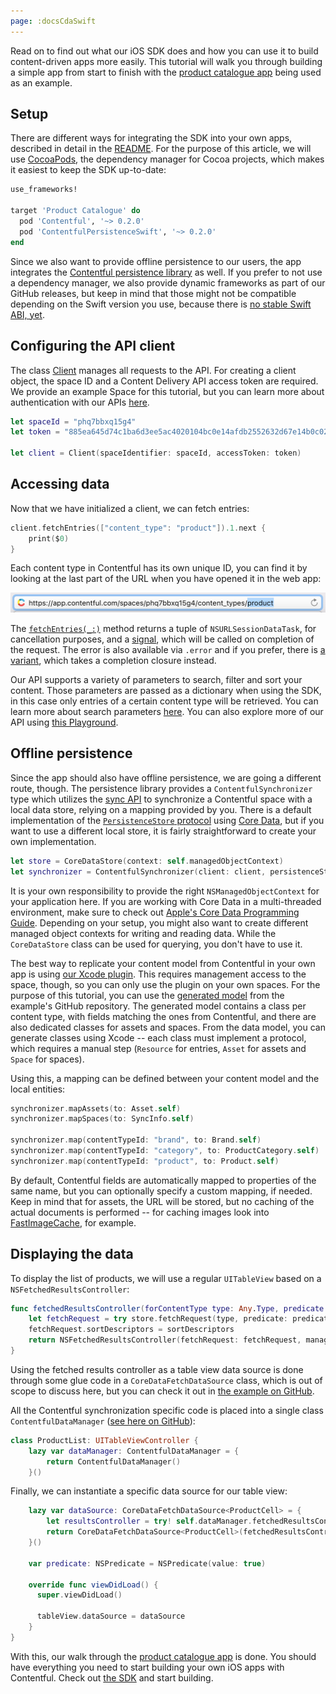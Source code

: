 ```yaml
---
page: :docsCdaSwift
---
```


Read on to find out what our iOS SDK does and how you can use it to build content-driven apps more easily. This tutorial will walk you through building a simple app from start to finish with the [product catalogue app][1] being used as an example.

## Setup

There are different ways for integrating the SDK into your own apps, described in detail in the [README][2]. For the purpose of this article, we will use [CocoaPods][3], the dependency manager for Cocoa projects, which makes it easiest to keep the SDK up-to-date:

~~~ ruby
use_frameworks!

target 'Product Catalogue' do
  pod 'Contentful', '~> 0.2.0'
  pod 'ContentfulPersistenceSwift', '~> 0.2.0'
end
~~~

Since we also want to provide offline persistence to our users, the app integrates the [Contentful persistence library][4] as well. If you prefer to not use a dependency manager, we also provide dynamic frameworks as part of our GitHub releases, but keep in mind that those might not be compatible depending on the Swift version you use, because there is [no stable Swift ABI, yet][5].

## Configuring the API client

The class [Client][6] manages all requests to the API. For creating a client object, the space ID and a Content Delivery API access token are required. We provide an example Space for this tutorial, but you can learn more about authentication with our APIs [here][7].

~~~ swift
let spaceId = "phq7bbxq15g4"
let token = "885ea645d74c1ba6d3ee5ac4020104bc0e14afdb2552632d67e14b0c02fc06e6"

let client = Client(spaceIdentifier: spaceId, accessToken: token)
~~~

## Accessing data

Now that we have initialized a client, we can fetch entries:

~~~ swift
client.fetchEntries(["content_type": "product"]).1.next {
    print($0)
}
~~~

Each content type in Contentful has its own unique ID, you can find it by looking at the last part of the URL when you have opened it in the web app:

![](content-type-id.png)

The [`fetchEntries(_:)`][8] method returns a tuple of `NSURLSessionDataTask`, for cancellation purposes, and a [signal][10], which will be called on completion of the request. The error is also available via `.error` and if you prefer, there is [a variant][9], which takes a completion closure instead.

Our API supports a variety of parameters to search, filter and sort your content. Those parameters are passed as a dictionary when using the SDK, in this case only entries of a certain content type will be retrieved. You can learn more about search parameters [here][20]. You can also explore more of our API using [this Playground][12].

## Offline persistence

Since the app should also have offline persistence, we are going a different route, though. The persistence library provides a `ContentfulSynchronizer` type which utilizes the [sync API][13] to synchronize a Contentful space with a local data store, relying on a mapping provided by you. There is a default implementation of the [`PersistenceStore` protocol][15] using [Core Data][14], but if you want to use a different local store, it is fairly straightforward to create your own implementation.

~~~ swift
let store = CoreDataStore(context: self.managedObjectContext)
let synchronizer = ContentfulSynchronizer(client: client, persistenceStore: store)
~~~

It is your own responsibility to provide the right `NSManagedObjectContext` for your application here. If you are working with Core Data in a multi-threaded environment, make sure to check out [Apple's Core Data Programming Guide][16]. Depending on your setup, you might also want to create different managed object contexts for writing and reading data. While the `CoreDataStore` class can be used for querying, you don't have to use it.

The best way to replicate your content model from Contentful in your own app is using [our Xcode plugin][17]. This requires management access to the space, though, so you can only use the plugin on your own spaces. For the purpose of this tutorial, you can use the [generated model][18] from the example's GitHub repository. The generated model contains a class per content type, with fields matching the ones from Contentful, and there are also dedicated classes for assets and spaces. From the data model, you can generate classes using Xcode -- each class must implement a protocol, which requires a manual step (`Resource` for entries, `Asset` for assets and `Space` for spaces).

Using this, a mapping can be defined between your content model and the local entities:

~~~ swift
synchronizer.mapAssets(to: Asset.self)
synchronizer.mapSpaces(to: SyncInfo.self)

synchronizer.map(contentTypeId: "brand", to: Brand.self)
synchronizer.map(contentTypeId: "category", to: ProductCategory.self)
synchronizer.map(contentTypeId: "product", to: Product.self)
~~~

By default, Contentful fields are automatically mapped to properties of the same name, but you can optionally specify a custom mapping, if needed. Keep in mind that for assets, the URL will be stored, but no caching of the actual documents is performed -- for caching images look into [FastImageCache][19], for example.

## Displaying the data

To display the list of products, we will use a regular `UITableView` based on a `NSFetchedResultsController`:

~~~ swift
func fetchedResultsController(forContentType type: Any.Type, predicate: NSPredicate, sortDescriptors: [NSSortDescriptor]) throws -> NSFetchedResultsController {
    let fetchRequest = try store.fetchRequest(type, predicate: predicate)
    fetchRequest.sortDescriptors = sortDescriptors
    return NSFetchedResultsController(fetchRequest: fetchRequest, managedObjectContext: managedObjectContext, sectionNameKeyPath: nil, cacheName: nil)
}
~~~

Using the fetched results controller as a table view data source is done through some glue code in a `CoreDataFetchDataSource` class, which is out of scope to discuss here, but you can check it out in [the example on GitHub][20]. 

All the Contentful synchronization specific code is placed into a single class `ContentfulDataManager` ([see here on GitHub][21]):

~~~ swift
class ProductList: UITableViewController {
    lazy var dataManager: ContentfulDataManager = {
        return ContentfulDataManager()
    }()
~~~

Finally, we can instantiate a specific data source for our table view:

~~~ swift
    lazy var dataSource: CoreDataFetchDataSource<ProductCell> = {
        let resultsController = try! self.dataManager.fetchedResultsController(forContentType: Product.self, predicate: self.predicate, sortDescriptors: [NSSortDescriptor(key: "productName", ascending: true)])
        return CoreDataFetchDataSource<ProductCell>(fetchedResultsController: resultsController, tableView: self.tableView)
    }()

    var predicate: NSPredicate = NSPredicate(value: true)

    override func viewDidLoad() {
      super.viewDidLoad()

      tableView.dataSource = dataSource
    }
}
~~~

With this, our walk through the [product catalogue app][1] is done. You should have everything you need to start building your own iOS apps with Contentful. Check out [the SDK][22] and start building.


[1]: https://github.com/contentful/product-catalogue-swift
[2]: https://github.com/contentful/contentful.swift#installation
[3]: https://cocoapods.org
[4]: https://github.com/contentful/contentful-persistence.swift
[5]: https://developer.apple.com/swift/blog/?id=2
[6]: http://cocoadocs.org/docsets/Contentful/0.2.1/Classes/Client.html
[7]: /developers/docs/references/authentication/
[8]: http://cocoadocs.org/docsets/Contentful/0.2.1/Classes/Client.html#/s:FC10Contentful6Client12fetchEntriesFTGVs10DictionarySSPs9AnyObject___TGSqCSo20NSURLSessionDataTask_GC12Interstellar6SignalGVS_5ArrayVS_5Entry___
[9]: http://cocoadocs.org/docsets/Contentful/0.2.1/Classes/Client.html#/s:FC10Contentful6Client12fetchEntriesFTGVs10DictionarySSPs9AnyObject__10completionFGO12Interstellar6ResultGVS_5ArrayVS_5Entry__T__GSqCSo20NSURLSessionDataTask_
[10]: http://cocoadocs.org/docsets/Interstellar/1.4.0/Classes/Signal.html
[11]: https://www.contentful.com/developers/docs/references/content-delivery-api/#/reference/search-parameters
[12]: https://github.com/contentful/ContentfulPlayground
[13]: https://www.contentful.com/developers/docs/concepts/sync/
[14]: https://developer.apple.com/library/watchos/documentation/Cocoa/Conceptual/CoreData/index.html
[15]: http://cocoadocs.org/docsets/ContentfulPersistenceSwift/0.2.0/Protocols/PersistenceStore.html
[16]: https://developer.apple.com/library/ios/documentation/Cocoa/Conceptual/CoreData/Concurrency.html
[17]: https://www.contentful.com/developers/docs/ios/tutorials/using-contentful-xcode-plugin/
[18]: https://github.com/contentful/product-catalogue-swift/tree/master/Resources/Product%20Catalogue.xcdatamodeld
[19]: https://github.com/path/FastImageCache
[20]: https://github.com/contentful/product-catalogue-swift/blob/master/Code/DataSource.swift
[21]: https://github.com/contentful/product-catalogue-swift/blob/master/Code/ContentfulDataManager.swift
[22]: https://github.com/contentful/contentful.swift
